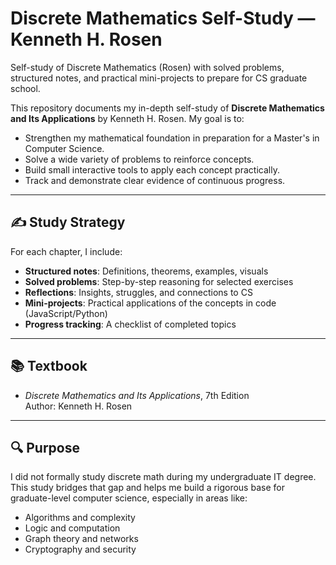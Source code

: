 # Discrete Mathematics Self-Study — Kenneth H. Rosen
Self-study of Discrete Mathematics (Rosen) with solved problems, structured notes, and practical mini-projects to prepare for CS graduate school.

This repository documents my in-depth self-study of **Discrete Mathematics and Its Applications** by Kenneth H. Rosen. My goal is to:

- Strengthen my mathematical foundation in preparation for a Master's in Computer Science.
- Solve a wide variety of problems to reinforce concepts.
- Build small interactive tools to apply each concept practically.
- Track and demonstrate clear evidence of continuous progress.

---

## ✍️ Study Strategy

For each chapter, I include:

- **Structured notes**: Definitions, theorems, examples, visuals
- **Solved problems**: Step-by-step reasoning for selected exercises
- **Reflections**: Insights, struggles, and connections to CS
- **Mini-projects**: Practical applications of the concepts in code (JavaScript/Python)
- **Progress tracking**: A checklist of completed topics

---

## 📚 Textbook

- *Discrete Mathematics and Its Applications*, 7th Edition  
  Author: Kenneth H. Rosen

---

## 🔍 Purpose

I did not formally study discrete math during my undergraduate IT degree. This study bridges that gap and helps me build a rigorous base for graduate-level computer science, especially in areas like:

- Algorithms and complexity
- Logic and computation
- Graph theory and networks
- Cryptography and security

